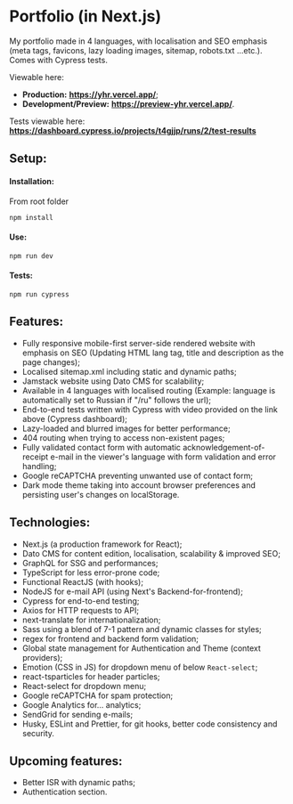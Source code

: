 # Portfolio (in Next.js)

My portfolio made in 4 languages, with localisation and SEO emphasis (meta tags, favicons, lazy loading images, sitemap, robots.txt ...etc.). Comes with Cypress tests.

Viewable here: 

* **Production:** **https://yhr.vercel.app/**;
* **Development/Preview:** **https://preview-yhr.vercel.app/**.

Tests viewable here: **https://dashboard.cypress.io/projects/t4gjjp/runs/2/test-results**

## Setup:

#### Installation:

From root folder

```
npm install
```

#### Use:

```
npm run dev
```

#### Tests:

```
npm run cypress
```

## Features:

- Fully responsive mobile-first server-side rendered website with emphasis on SEO (Updating HTML lang tag, title and description as the page changes);
- Localised sitemap.xml including static and dynamic paths;
- Jamstack website using Dato CMS for scalability;
- Available in 4 languages with localised routing (Example: language is automatically set to Russian if "/ru" follows the url);
- End-to-end tests written with Cypress with video provided on the link above (Cypress dashboard);
- Lazy-loaded and blurred images for better performance;
- 404 routing when trying to access non-existent pages;
- Fully validated contact form with automatic acknowledgement-of-receipt e-mail in the viewer's language with form validation and error handling;
- Google reCAPTCHA preventing unwanted use of contact form;
- Dark mode theme taking into account browser preferences and persisting user's changes on localStorage.

## Technologies:

- Next.js (a production framework for React);
- Dato CMS for content edition, localisation, scalability & improved SEO;
- GraphQL for SSG and performances;
- TypeScript for less error-prone code;
- Functional ReactJS (with hooks);
- NodeJS for e-mail API (using Next's Backend-for-frontend);
- Cypress for end-to-end testing;
- Axios for HTTP requests to API;
- next-translate for internationalization;
- Sass using a blend of 7-1 pattern and dynamic classes for styles;
- regex for frontend and backend form validation;
- Global state management for Authentication and Theme (context providers);
- Emotion (CSS in JS) for dropdown menu of below `React-select`;
- react-tsparticles for header particles;
- React-select for dropdown menu;
- Google reCAPTCHA for spam protection;
- Google Analytics for... analytics;
- SendGrid for sending e-mails;
- Husky, ESLint and Prettier, for git hooks, better code consistency and security.

## Upcoming features:

- Better ISR with dynamic paths;
- Authentication section.
